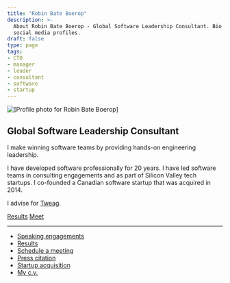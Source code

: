 ```yaml
---
title: "Robin Bate Boerop"
description: >-
  About Robin Bate Boerop - Global Software Leadership Consultant. Bio and
  social media profiles.
draft: false
type: page
tags:
- CTO
- manager
- leader
- consultant
- software
- startup
---
```


<div class="flex-ns justify-between">

<div class="w-50-ns">
<img
 class="br2"
 src="/images/robinbb-profile-photo-bw.jpeg"
 alt="[Profile photo for Robin Bate Boerop]"
 >
</div>

<div class="ml3-ns w-50-ns">
<h2 class="mt0-ns f3">Global Software Leadership Consultant</h2>

I make winning software teams by providing hands-on engineering leadership.

I have developed software professionally for 20 years.  I have led software
teams in consulting engagements and as part of Silicon Valley tech startups. I
co-founded a Canadian software startup that was acquired in 2014.

I advise for [Tweag](https://tweag.io/).

<div class="mv4 w-100 flex justify-around">
<a
 href="/results/"
 class="grow w-50 f3 button mv1 pv2 ph3 tc br3 mw4 ba"
 >Results</a>
<a
 href="/meet/"
 class="grow w-50 f3 button mv1 pv2 ph3 tc br3 mw4 ba"
 >Meet</a>
</div>
</div>
</div>

---
- [Speaking engagements](/talks/)
- [Results](/results/)
- [Schedule a meeting](/meet/)
- [Press citation](http://www.devx.com/webdev/Article/44826)
- [Startup acquisition](/project-userevents/)
- [My c.v.](https://www.linkedin.com/in/robinbb/)
